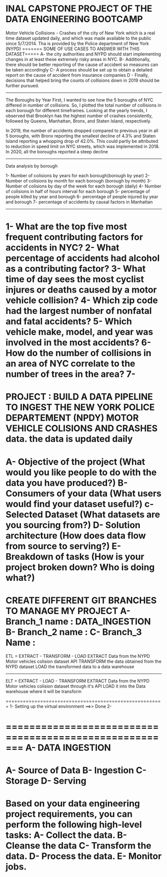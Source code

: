 INAL CAPSTONE PROJECT OF THE DATA ENGINEERING BOOTCAMP
======================================================

Motor Vehicle Collisions - Crashes of the city of New York
which is a real time dataset updated daily, and which was
made available to the public since 5/7/2014.
Tha is provided by the Police department of New York (NYPD)
======= SOME OF USE CASES TO ANSWER WITH THIS DATASET=====
A- the city authorities and NYPD should start implementing changes in at least these extremely risky areas in NYC.
B- Additionally, there should be better reporting of the cause of accident so measures can be taken accordingly
C- A process should be set up to obtain a detailed report on the cause of accident from insurance companies
D - Finally, decisions that helped bring the counts of collisions down in 2019 should be further pursued.

---

The Boroughs by Year
First, I wanted to see how the 5 boroughs of NYC differed in number of collisions. So, I plotted the total number of collisions in each borough for different timeframes. Looking at the yearly trends, I observed that Brooklyn has the highest number of crashes consistently, followed by Queens, Manhattan, Bronx, and Staten Island, respectively.

In 2019, the number of accidents dropped compared to previous year in all 5 boroughs, with Bronx reporting the smallest decline of 4.3% and Staten Island reporting a whopping drop of 42.0%. This could partly be attributed to reduction in speed limit on NYC streets, which was implemented in 2018. In 2020, all the boroughs reported a steep decline

---

Data analysis by borough

1- Number of colisions by years for each borough(borough by year)
2- Number of colisions by month for each borough (borough by month)
3- Number of colisions by day of the week for each borough (daily)
4- Number of colisions in half of hours interval for each borough
5- percentage of people killed by year and borough
6- percentage of people injured by year and borough
7- percentage of accidents by causal factors in Manhattan

---

1- What are the top five most frequent contributing factors for
accidents in NYC?
2- What percentage of accidents had alcohol as a contributing factor?
3- What time of day sees the most cyclist injures or deaths caused by a motor vehicle collision?
4- Which zip code had the largest number of nonfatal and fatal
accidents?
5- Which vehicle make, model, and year was involved in the most
accidents?
6- How do the number of collisions in an area of NYC correlate to the number of trees in the area?
7-
==

PROJECT : BUILD A DATA PIPELINE TO INGEST THE NEW YORK POLICE DEPARTEMENT (NPDY) MOTOR VEHICLE COLISIONS AND CRASHES data.
the data is updated daily
=========================

A- Objective of the project (What would you like people to do with the data you have produced?)
B- Consumers of your data (What users would find your dataset useful?)
c- Selected Dataset (What datasets are you sourcing from?)
D- Solution architecture (How does data flow from source to serving?)
E- Breakdown of tasks (How is your project broken down? Who is doing what?)
===========================================================================

CREATE DIFFERENT GIT BRANCHES TO MANAGE MY PROJECT
A- Branch_1 name : DATA_INGESTION
B- Branch_2 name :
C- Branch_3 Name :
==================

ETL = EXTRACT - TRANSFORM - LOAD
EXTRACT Data from the NYPD Motor vehicles colision dataset API
TRANSFORM the data obtained from the NYPD dataset
LOAD the transformed data to a data warehouse

---

ELT = EXTRACT - LOAD - TRANSFORM
EXTRACT Data from the NYPD Motor vehicles colision dataset through it's API
LOAD it into the Data warehouse where it will be transform

=======================================================
1- Setting up the virtual environment ==>> Done
2-

=======================================================
A- DATA INGESTION
=================

A- Source of Data
B- Ingestion
C- Storage
D- Serving
==========

Based on your data engineering project requirements, you can perform the following high-level tasks:
A- Collect the data.
B- Cleanse the data
C- Transform the data.
D- Process the data.
E- Monitor jobs.
================
